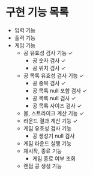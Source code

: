 # 구현 기능 목록

- 입력 기능
- 출력 기능
- 게임 기능
    - 공 유효성 검사 기능 ✓
      - 공 숫자 검사 ✓
      - 공 위치 검사 ✓
    - 공 목록 유효성 검사 기능 ✓
      - 공 중복 검사 ✓
      - 공 목록 null 포함 검사 ✓
      - 공 목록 null 검사 ✓
      - 공 목록 사이즈 검사 ✓
    - 볼, 스트라이크 계산 기능 ✓
    - 라운드 결과 계산 기능 ✓
    - 게임 유효성 검사 기능
      - 공 생성기 null 검사
    - 게임 라운드 실행 기능
    - 재시작, 종료 기능
      - 게임 종료 여부 조회
    - 랜덤 공 생성 기능
